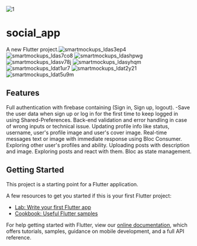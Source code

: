 ![1](https://user-images.githubusercontent.com/103458291/223461465-5203e25a-0000-4016-aaf6-20ab5e83a296.gif)


# social_app

A new Flutter project.![smartmockups_ldas3ep4](https://user-images.githubusercontent.com/103458291/226730300-8a7a2277-bc9a-41fc-b2a8-0f908fb313fb.jpg)
![smartmockups_ldas7co8](https://user-images.githubusercontent.com/103458291/226730672-d9a13605-4da4-483b-8b10-0dc29c72b46e.jpg)
![smartmockups_ldashpwg](https://user-images.githubusercontent.com/103458291/226730802-a1039810-65d3-4c2c-b3be-6e899f3578f4.jpg)
![smartmockups_ldasv78j](https://user-images.githubusercontent.com/103458291/226730867-6e071f17-b8b9-4352-b139-e0d6a17daf43.jpg)
![smartmockups_ldasyhqm](https://user-images.githubusercontent.com/103458291/226730884-b4b2165a-ea36-4a05-b2be-cff702e62b4f.jpg)
![smartmockups_ldat1ur7](https://user-images.githubusercontent.com/103458291/226730903-e23a9eb2-9126-4cf5-a765-a8756c96e643.jpg)
![smartmockups_ldat2y21](https://user-images.githubusercontent.com/103458291/226730923-10f5cdfa-a85e-4ce4-a75e-d49434a5540b.jpg)
![smartmockups_ldat5u9m](https://user-images.githubusercontent.com/103458291/226730952-b7615228-3639-4f3b-8d1c-64961a75b7c2.jpg)

## Features

Full authentication with firebase containing (Sign in, Sign up, logout).
-Save the user data when sign up or log in for the first time to keep logged in using Shared-Preferences.
Back-end validation and error handling in case of wrong inputs or technical issue.
Updating profile info like status, username, user's profile image and user's cover image.
Real-time messages text or image with immediate response using Bloc Consumer.
Exploring other user's profiles and ability.
Uploading posts with description and image.
Exploring posts and react with them. 
Bloc as state management.

## Getting Started

This project is a starting point for a Flutter application.

A few resources to get you started if this is your first Flutter project:

- [Lab: Write your first Flutter app](https://flutter.dev/docs/get-started/codelab)
- [Cookbook: Useful Flutter samples](https://flutter.dev/docs/cookbook)

For help getting started with Flutter, view our
[online documentation](https://flutter.dev/docs), which offers tutorials,
samples, guidance on mobile development, and a full API reference.

